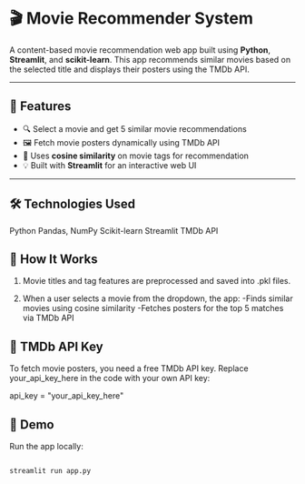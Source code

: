# 🎬 Movie Recommender System

A content-based movie recommendation web app built using **Python**, **Streamlit**, and **scikit-learn**. This app recommends similar movies based on the selected title and displays their posters using the TMDb API.

---

## 📌 Features

- 🔍 Select a movie and get 5 similar movie recommendations  
- 🖼️ Fetch movie posters dynamically using TMDb API  
- 🧠 Uses **cosine similarity** on movie tags for recommendation  
- 💡 Built with **Streamlit** for an interactive web UI  

---
## 🛠️ Technologies Used
Python
Pandas, NumPy
Scikit-learn
Streamlit
TMDb API

## 🧪 How It Works

1. Movie titles and tag features are preprocessed and saved into .pkl files.

2. When a user selects a movie from the dropdown, the app:
   -Finds similar movies using cosine similarity
   -Fetches posters for the top 5 matches via TMDb API

## 🔐 TMDb API Key
To fetch movie posters, you need a free TMDb API key.
Replace your_api_key_here in the code with your own API key:

api_key = "your_api_key_here"


## 🚀 Demo

Run the app locally:
```bash

streamlit run app.py
